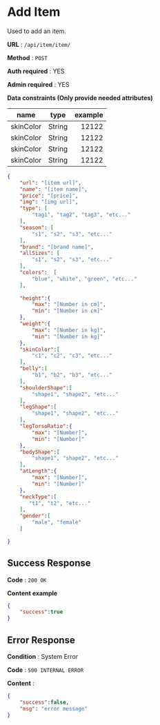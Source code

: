 # Add Item

Used to add an item.

**URL** : `/api/item/item/`

**Method** : `POST`

**Auth required** : YES

**Admin required** : YES

**Data constraints (Only provide needed attributes)**

| name        | type           | example  |
| ------------- |:-------------:| -----:|
| skinColor     | String     | 12122 |
| skinColor     | String     | 12122 |
| skinColor     | String     | 12122 |
| skinColor     | String     | 12122 |

```json
{
    "url": "[item url]",
    "name": "[item name]",
    "price": "[price]",
    "img": "[img url]",
    "type": [
        "tag1", "tag2", "tag3", "etc..."
    ],
    "season": [
        "s1", "s2", "s3", "etc..."
    ],
    "brand": "[brand name]",
    "allSizes": [
        "s1", "s2", "s3", "etc..."
    ],
    "colors":  [
        "blue", "white", "green", "etc..."
    ],
    
    "height":{
        "max": "[Number in cm]",
        "min": "[Number in cm]"
    },
    "weight":{
        "max": "[Number in kg]",
        "min": "[Number in kg]"
    },
    "skinColor":[
        "c1", "c2", "c3", "etc..."
    ],
    "belly":[
        "b1", "b2", "b3", "etc..."
    ],
    "shoulderShape":[
        "shape1", "shape2", "etc..."
    ],
    "legShape":[
        "shape1", "shape2", "etc..."
    ],
    "legTorsoRatio":{
        "max": "[Number]",
        "min": "[Number]"
    },
    "bodyShape":[
        "shape1", "shape2", "etc..."
    ],
    "atLength":{
        "max": "[Number]",
        "min": "[Number]"
    },
    "neckType":[
       "t1", "t2", "etc..."
    ],
    "gender":[
        "male", "female"
    ]
    
}
```


## Success Response

**Code** : `200 OK`

**Content example**

```json
{
    "success":true
}
```

## Error Response

**Condition** : System Error

**Code** : `500 INTERNAL ERROR`

**Content** :

```json
{
    "success":false,
    "msg": "error message"
}
```
